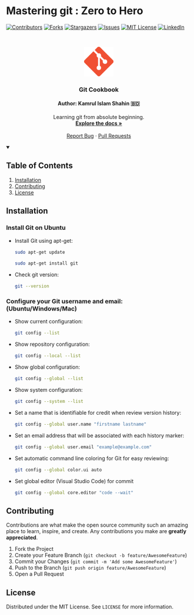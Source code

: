# Mastering git : Zero to Hero

[![Contributors][contributors-shield]][contributors-url]
[![Forks][forks-shield]][forks-url]
[![Stargazers][stars-shield]][stars-url]
[![Issues][issues-shield]][issues-url]
[![MIT License][license-shield]][license-url]
[![LinkedIn][linkedin-shield]][linkedin-url]

<!-- PROJECT LOGO -->

<br />
<p align="center">
  <a href="https://github.com/KamrulSh/git-cookbook">
    <img src="images/git.png" alt="Logo" width="80" height="80">
  </a>

  <h3 align="center">Git Cookbook</h3>
  <h4 align="center">Author: Kamrul Islam Shahin 🇧🇩</h4>
  <p align="center">
    Learning git from absolute beginning.
    <br />
    <a href="https://github.com/KamrulSh/git-cookbook"><strong>Explore the docs »</strong></a>
    <br />
    <br />
    <a href="https://github.com/KamrulSh/git-cookbook/issues">Report Bug</a>
    ·
    <a href="https://github.com/KamrulSh/git-cookbook/pulls">Pull Requests</a>
  </p>
</p>

<!-- TABLE OF CONTENTS -->

<details open="open">
  <summary><h2>Table of Contents</h2></summary>
  <ol>
    <li><a href="#installation">Installation</a></li>
    <li><a href="#contributing">Contributing</a></li>
    <li><a href="#license">License</a></li>
  </ol>
</details>

<!-- INSTALLATION -->

## Installation

### Install Git on Ubuntu

- Install Git using apt-get:

  ```sh
  sudo apt-get update
  ```

  ```sh
  sudo apt-get install git
  ```

- Check git version:
  ```sh
  git --version
  ```

### Configure your Git username and email: (Ubuntu/Windows/Mac)

- Show current configuration:

  ```sh
  git config --list
  ```

- Show repository configuration:
  ```sh
  git config --local --list
  ```
- Show global configuration:
  ```sh
  git config --global --list
  ```
- Show system configuration:
  ```sh
  git config --system --list
  ```
- Set a name that is identifiable for credit when review version history:
  ```sh
  git config --global user.name "firstname lastname"
  ```
- Set an email address that will be associated with each history marker:
  ```sh
  git config --global user.email "example@example.com"
  ```
- Set automatic command line coloring for Git for easy reviewing:
  ```sh
  git config --global color.ui auto
  ```
- Set global editor (Visual Studio Code) for commit
  ```sh
  git config --global core.editor "code --wait"
  ```

<!-- CONTRIBUTING -->

## Contributing

Contributions are what make the open source community such an amazing place to learn, inspire, and create. Any contributions you make are **greatly appreciated**.

1. Fork the Project
2. Create your Feature Branch (`git checkout -b feature/AwesomeFeature`)
3. Commit your Changes (`git commit -m 'Add some AwesomeFeature'`)
4. Push to the Branch (`git push origin feature/AwesomeFeature`)
5. Open a Pull Request

<!-- LICENSE -->

## License

Distributed under the MIT License. See `LICENSE` for more information.

<!-- MARKDOWN LINKS & IMAGES -->

[contributors-shield]: https://img.shields.io/github/contributors/kamrulSh/git-cookbook.svg?style=for-the-badge
[contributors-url]: https://github.com/KamrulSh/git-cookbook/graphs/contributors
[forks-shield]: https://img.shields.io/github/forks/kamrulSh/git-cookbook.svg?style=for-the-badge
[forks-url]: https://github.com/KamrulSh/git-cookbook/network/members
[stars-shield]: https://img.shields.io/github/stars/kamrulSh/git-cookbook.svg?style=for-the-badge
[stars-url]: https://github.com/KamrulSh/git-cookbook/stargazers
[issues-shield]: https://img.shields.io/github/issues/kamrulSh/git-cookbook.svg?style=for-the-badge
[issues-url]: https://github.com/KamrulSh/git-cookbook/issues
[license-shield]: https://img.shields.io/github/license/kamrulSh/git-cookbook.svg?style=for-the-badge
[license-url]: https://github.com/KamrulSh/git-cookbook/blob/main/LICENSE
[linkedin-shield]: https://img.shields.io/badge/LinkedIn-0077B5?style=for-the-badge&logo=linkedin&logoColor=white
[linkedin-url]: https://linkedin.com/in/mdkamrulshahin
